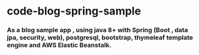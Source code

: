 # code-blog-spring-sample
<h3>As a blog sample app , using java 8+ with  Spring (Boot , data jpa, security, web), postgresql, bootstrap, thymeleaf template engine and AWS Elastic Beanstalk.</h3>
